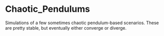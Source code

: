 # Chaotic_Pendulums
Simulations of a few sometimes chaotic pendulum-based scenarios.
These are pretty stable, but eventually either converge or diverge.
